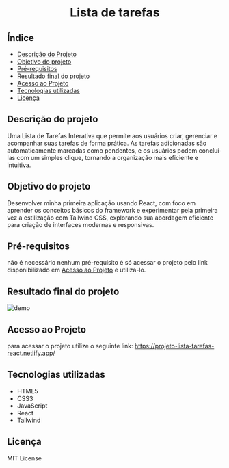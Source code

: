 <h1 align="center">
    Lista de tarefas
</h1>

## Índice

- [Descrição do Projeto](#descrição-do-projeto)
- [Objetivo do projeto](#objetivo-do-projeto)
- [Pré-requisitos](#pré-requisitos)
- [Resultado final do projeto](#resultado-final-do-projeto)
- [Acesso ao Projeto](#acesso-ao-projeto)
- [Tecnologias utilizadas](#tecnologias-utilizadas)
- [Licença](#licença)

## Descrição do projeto

Uma Lista de Tarefas Interativa que permite aos usuários criar, gerenciar e acompanhar suas tarefas de forma prática. As tarefas adicionadas são automaticamente marcadas como pendentes, e os usuários podem concluí-las com um simples clique, tornando a organização mais eficiente e intuitiva.

## Objetivo do projeto

Desenvolver minha primeira aplicação usando React, com foco em aprender os conceitos básicos do framework e experimentar pela primeira vez a estilização com Tailwind CSS, explorando sua abordagem eficiente para criação de interfaces modernas e responsivas.

## Pré-requisitos

não é necessário nenhum pré-requisito é só acessar o projeto pelo link disponibilizado em [Acesso ao Projeto](#acesso-ao-projeto) e utiliza-lo.

## Resultado final do projeto
![demo](https://github.com/user-attachments/assets/d85fb8e7-e6ba-44cc-a524-20b816c0e399)

## Acesso ao Projeto

para acessar o projeto utilize o seguinte link: https://projeto-lista-tarefas-react.netlify.app/

## Tecnologias utilizadas

- HTML5
- CSS3
- JavaScript
- React
- Tailwind

## Licença

MIT License
